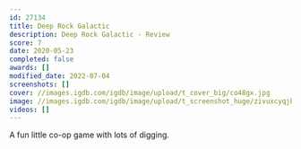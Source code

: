 ```yaml
---
id: 27134
title: Deep Rock Galactic
description: Deep Rock Galactic - Review
score: 7
date: 2020-05-23
completed: false
awards: []
modified_date: 2022-07-04
screenshots: []
cover: //images.igdb.com/igdb/image/upload/t_cover_big/co48gx.jpg
image: //images.igdb.com/igdb/image/upload/t_screenshot_huge/zivuxcyqjbo7ewifpcoa.jpg
videos: []
---
```

A fun little co-op game with lots of digging.